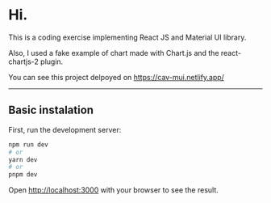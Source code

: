 # Hi.

This is a coding exercise implementing React JS and Material UI library.

Also, I used a fake example of chart made with Chart.js and the react-chartjs-2 plugin.

You can see this project delpoyed on https://cav-mui.netlify.app/

---

## Basic instalation

First, run the development server:

```bash
npm run dev
# or
yarn dev
# or
pnpm dev
```

Open [http://localhost:3000](http://localhost:3000) with your browser to see the result.
